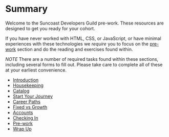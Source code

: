 # Summary

Welcome to the Suncoast Developers Guild pre-work. These resources are designed to get you ready for your cohort.

If you have never worked with HTML, CSS, or JavaScript, or have minimal experiences with these technologies we *require* you to focus on the [pre-work](09-prework) section and do the reading and exercises found within.

*NOTE* There are a number of required tasks found within these sections, including several forms to fill out. Please take care to complete all of these at your earliest convenience.

* [Introduction](01-introduction)
* [Housekeeping](02-housekeeping)
* [Catalog](03-catalog)
* [Start Your Journey](04-journey)
* [Career Paths](05-career-paths)
* [Fixed vs Growth](06-fixed-vs-growth-mindset)
* [Accounts](07-accounts)
* [Checking In](08-first-check-in)
* [Pre-work](09-prework)
* [Wrap Up](10-wrap-up)
